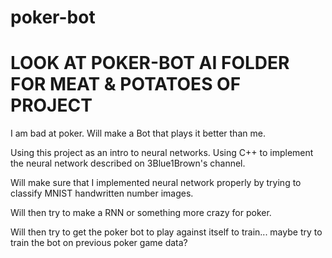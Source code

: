 # poker-bot

# LOOK AT POKER-BOT AI FOLDER FOR MEAT & POTATOES OF PROJECT

I am bad at poker. Will make a Bot that plays it better than me.

Using this project as an intro to neural networks. Using C++ to implement the neural network described on 3Blue1Brown's channel.

Will make sure that I implemented neural network properly by trying to classify MNIST handwritten number images.

Will then try to make a RNN or something more crazy for poker.

Will then try to get the poker bot to play against itself to train... maybe try to train the bot on previous poker game data?